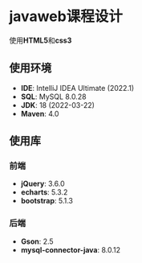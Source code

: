 # javaweb课程设计
使用**HTML5**和**css3**
## 使用环境
- **IDE**: IntelliJ IDEA Ultimate (2022.1)
- **SQL**: MySQL 8.0.28
- **JDK**: 18 (2022-03-22)
- **Maven**: 4.0
## 使用库
### 前端
- **jQuery**: 3.6.0
- **echarts**: 5.3.2
- **bootstrap**: 5.1.3
### 后端
- **Gson**: 2.5
- **mysql-connector-java**: 8.0.12